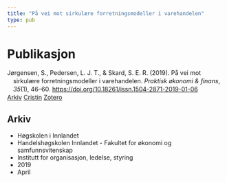 ```yaml
---
title: "På vei mot sirkulære forretningsmodeller i varehandelen"
type: pub
---
```

<h1>Publikasjon</h1>
<article id="csl-bib-container-LIXB8H4E" class="csl-bib-container">
  <div class="csl-bib-body" style="line-height: 1.35; padding-left: 1em; text-indent:-1em;">
  <div class="csl-entry">J&#xF8;rgensen, S., Pedersen, L. J. T., &amp; Skard, S. E. R. (2019). P&#xE5; vei mot sirkul&#xE6;re forretningsmodeller i varehandelen. <i>Praktisk &#xF8;konomi &amp; finans</i>, <i>35</i>(1), 46&#x2013;60. <a href="https://doi.org/10.18261/issn.1504-2871-2019-01-06">https://doi.org/10.18261/issn.1504-2871-2019-01-06</a></div>
</div>
  <div class="csl-bib-buttons">
    <a href="#taxonomy-article-LIXB8H4E" class="csl-bib-button">Arkiv</a>
    <a href="https://app.cristin.no/results/show.jsf?id=1690394" alt="Cristin URL" class="csl-bib-button">Cristin</a>
    <a href="http://zotero.org/groups/5022929/items/LIXB8H4E" alt="Zotero URL" class="csl-bib-button">Zotero</a>
  </div>
  <div id="csl-bib-meta-container-LIXB8H4E"></div>
</article>
<div id="csl-bib-meta-LIXB8H4E" class="csl-bib-meta">
  <article id="taxonomy-article-LIXB8H4E" class="taxonomy-article">
    <h1>Arkiv</h1>
    <ul>
      <li>Høgskolen i Innlandet</li>
      <li>Handelshøgskolen Innlandet - Fakultet for økonomi og samfunnsvitenskap</li>
      <li>Institutt for organisasjon, ledelse, styring</li>
      <li>2019</li>
      <li>April</li>
    </ul>
  </article>
</div>
